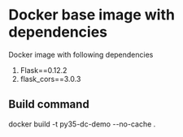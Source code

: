 # Docker base image with dependencies

Docker image with following dependencies

1. Flask==0.12.2
2. flask_cors==3.0.3

## Build command

  docker build -t py35-dc-demo --no-cache .
